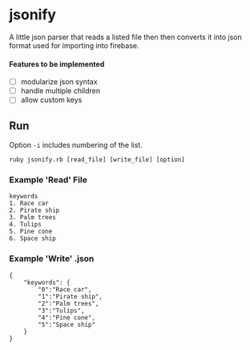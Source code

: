 # jsonify

A little json parser that reads a listed file then then converts it into json format used for importing into firebase.

#### Features to be implemented
- [ ] modularize json syntax
- [ ] handle multiple children
- [ ] allow custom keys

## Run
Option ```-i``` includes numbering of the list.
```
ruby jsonify.rb [read_file] [write_file] [option]
```

### Example 'Read' File
```
keywords
1. Race car
2. Pirate ship
3. Palm trees
4. Tulips
5. Pine cone
6. Space ship
```
### Example 'Write' .json
```
{
	"keywords": {
		"0":"Race car",
		"1":"Pirate ship",
		"2":"Palm trees",
		"3":"Tulips",
		"4":"Pine cone",
		"5":"Space ship"
	}
}
```
